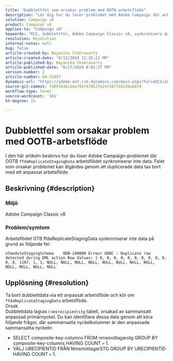 ```yaml
---
title: "Dubblettfel som orsakar problem med OOTB-arbetsflöde"
description: "Lär dig hur du löser problemet med Adobe Campaign där arbetsflödet OTB ffdaReplicateStagingData inte synkroniserar data."
solution: Campaign v8
product: Campaign v8
applies-to: "Campaign v8"
keywords: "KCS, dubblettfel, Adobe Campaign Classic v8, synkronisera data"
resolution: Resolution
internal-notes: null
bug: false
article-created-by: Nayanika Chakravarty
article-created-date: "6/12/2024 12:35:21 PM"
article-published-by: Nayanika Chakravarty
article-published-date: "6/17/2024 8:01:27 PM"
version-number: 2
article-number: KA-22497
dynamics-url: "https://adobe-ent.crm.dynamics.com/main.aspx?forceUCI=1&pagetype=entityrecord&etn=knowledgearticle&id=2262fe36-b828-ef11-840b-6045bd0065b6"
source-git-commit: f4693036cb4af96f470527e24f207316228ab074
workflow-type: tm+mt
source-wordcount: '161'
ht-degree: 1%

---
```


# Dubblettfel som orsakar problem med OOTB-arbetsflöde


I den här artikeln beskrivs hur du löser Adobe Campaign-problemet där OOTB `ffdaReplicateStagingData` arbetsflödet synkroniserar inte data. Felet som orsakar problemet kan åtgärdas genom att duplicerade data tas bort med ett anpassat arbetsflöde.

## Beskrivning {#description}


### Miljö

Adobe Campaign Classic v8

### Problem/symtom

Arbetsflödet OTB ffdaReplicateStagingData synkroniserar inte data på grund av följande fel:

`nlmoduleStagingSchema    ODB-240000 Erreur ODBC : Duplicate row detected during DML action Row Values: [ 0, 0, 0, 0, 0, 0, 0, 0, 0, 0, 0, 0, 1197, 1, 1, NULL, NULL, NULL, NULL, NULL, NULL, NULL, NULL, NULL, NULL, NULL, NULL`


## Upplösning {#resolution}


Ta bort dubblettdata via ett anpassat arbetsflöde och kör om `ffdaReplicateStagingData` arbetsflöde.
<br>Orsak <br>
Dubblettdata lagras i `nmsrecipientstg` tabell, orsakad av sammansatt anpassad primärnyckel. Du kan identifiera dessa data genom att köra följande frågor, där sammansatta nyckelkolumner är den anpassade sammansatta nyckeln:

- SELECT composite-key-columns FROM nmsmottagarstg GROUP BY composite-key-columns HAVING COUNT `>`  1.
- VÄLJ URECIPIENTID FRÅN NmsmottagarSTG GROUP BY URECIPIENTID HAVING COUNT `>`  1.



